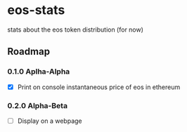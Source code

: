 # eos-stats
stats about the eos token distribution (for now)
## Roadmap
### 0.1.0 Aplha-Alpha
+ [x] Print on console instantaneous price of eos in ethereum
### 0.2.0 Alpha-Beta
+ [ ] Display on a webpage
